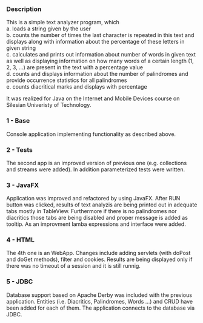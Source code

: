 ### Description
This is a simple text analyzer program, which <br>
a. loads a string given by the user <br>
b. counts the number of times the last character is repeated in this text and displays along with information about the percentage of these letters in given string <br>
c. calculates and prints out information about number of words in given text as well as displaying information on how many words of a certain length (1, 2, 3, ...) are present in the text with a percentage value <br>
d. counts and displays information about the number of palindromes and provide occurrence statistics for all palindromes <br>
e. counts diacritical marks and displays with percentage <br>

It was realized for Java on the Internet and Mobile Devices course on Silesian Univeristy of Technology.

### 1 - Base 
Console application implementing functionality as described above.
### 2 - Tests 
The second app is an improved version of previous one (e.g. collections and streams were added). In addition parameterized tests were written. 
### 3 - JavaFX 
Application was improved and refactored by using JavaFX. After RUN button was clicked, results of text analyzis are being printed out in adequate tabs mostly in TableView. 
Furthermore if there is no palindromes nor diacritics those tabs are being disabled and proper message is added as tooltip. 
As an improvment lamba expressions and interface were added.
### 4 - HTML 
The 4th one is an WebApp. Changes include adding servlets (with doPost and doGet methods), filter and cookies. 
Results are being displayed only if there was no timeout of a session and it is still runnig. 
### 5 - JDBC
Database support based on Apache Derby was included with the previous application.
Entities (i.e. Diacritics, Palindromes, Words ...) and CRUD have been added for each of them.
The application connects to the database via JDBC.

